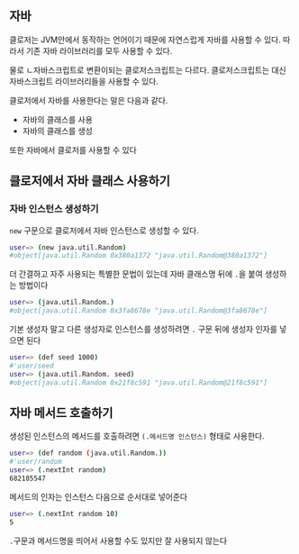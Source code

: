 ## 자바

클로저는 JVM안에서 동작하는 언어이기 때문에 자연스럽게 자바를 사용할 수 있다. 따라서 기존 자바 라이브러리를 모두 사용할 수 있다.

물로 ㄴ자바스크립트로 변환이되는 클로저스크립트는 다르다. 클로저스크립트는 대신 자바스크립트 라이브러리들을 사용할 수 있다.

클로저에서 자바를 사용한다는 말은 다음과 같다.

- 자바의 클래스를 사용
- 자바의 클래스를 생성

또한 자바에서 클로저를 사용할 수 있다



## 클로저에서 자바 클래스 사용하기

### 자바 인스턴스 생성하기

`new` 구문으로 클로저에서 자바 인스턴스로 생성할 수 있다.

```bash
user=> (new java.util.Random)
#object[java.util.Random 0x380a1372 "java.util.Random@380a1372"]
```

더 간결하고 자주 사용되는 특별한 문법이 있는데 자바 클래스명 뒤에 `.`을 붙여 생성하는 방법이다

```bash
user=> (java.util.Random.)
#object[java.util.Random 0x3fa8678e "java.util.Random@3fa8678e"]
```

기본 생성자 말고 다른 생성자로 인스턴스를 생성하려면 `.` 구문 뒤에 생성자 인자를 넣으면 된다

```bash
user=> (def seed 1000)
#'user/seed
user=> (java.util.Random. seed)
#object[java.util.Random 0x21f8c591 "java.util.Random@21f8c591"]
```



## 자바 메서드 호출하기

생성된 인스턴스의 메서드를 호출하려면 `(.메서드명 인스턴스)` 형태로 사용한다.

```bash
user=> (def random (java.util.Random.))
#'user/random
user=> (.nextInt random)
682185547
```

메서드의 인자는 인스턴스 다음으로 순서대로 넣어준다

```bash
user=> (.nextInt random 10)
5
```

`.`구문과 메서드명을 띄어서 사용할 수도 있지만 잘 사용되지 않는다

